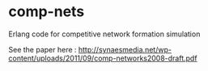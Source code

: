 comp-nets
=========

Erlang code for competitive network formation simulation

See the paper here : http://synaesmedia.net/wp-content/uploads/2011/09/comp-networks2008-draft.pdf